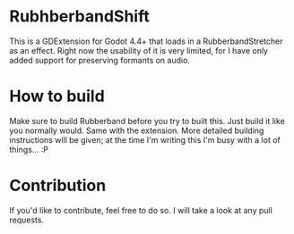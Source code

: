 # RubhberbandShift

This is a GDExtension for Godot 4.4+ that loads in a RubberbandStretcher as an effect. Right now the usability of it is very limited, for I have only added support for preserving formants on audio.

# How to build
Make sure to build Rubberband before you try to built this. Just build it like you normally would. Same with the extension. More detailed building instructions will be given; at the time I'm writing this I'm busy with a lot of things... :P

# Contribution
If you'd like to contribute, feel free to do so. I will take a look at any pull requests.
